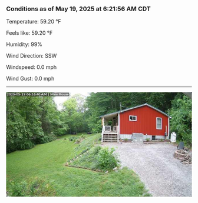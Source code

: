 ### Conditions as of May 19, 2025 at 6:21:56 AM CDT 

Temperature: 59.20 &deg;F

Feels like: 59.20 &deg;F

Humidity: 99%

Wind Direction: SSW

Windspeed: 0.0 mph

Wind Gust: 0.0 mph

---

<img src="./images/latest.jpeg"/>


